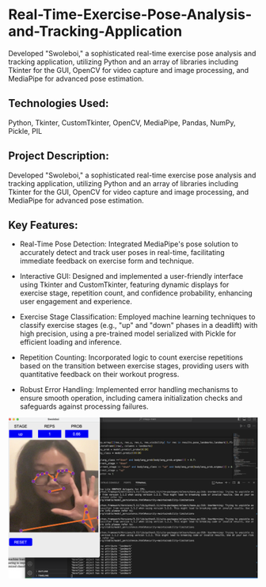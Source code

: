 # Real-Time-Exercise-Pose-Analysis-and-Tracking-Application
Developed "Swoleboi," a sophisticated real-time exercise pose analysis and tracking application, utilizing Python and an array of libraries including Tkinter for the GUI, OpenCV for video capture and image processing, and MediaPipe for advanced pose estimation.


## Technologies Used: 
Python, Tkinter, CustomTkinter, OpenCV, MediaPipe, Pandas, NumPy, Pickle, PIL

## Project Description:

Developed "Swoleboi," a sophisticated real-time exercise pose analysis and tracking application, utilizing Python and an array of libraries including Tkinter for the GUI, OpenCV for video capture and image processing, and MediaPipe for advanced pose estimation.

## Key Features:

- Real-Time Pose Detection: Integrated MediaPipe's pose solution to accurately detect and track user poses in real-time, facilitating immediate feedback on exercise form and technique.

- Interactive GUI: Designed and implemented a user-friendly interface using Tkinter and CustomTkinter, featuring dynamic displays for exercise stage, repetition count, and confidence probability, enhancing user engagement and experience.

- Exercise Stage Classification: Employed machine learning techniques to classify exercise stages (e.g., "up" and "down" phases in a deadlift) with high precision, using a pre-trained model serialized with Pickle for efficient loading and inference.

- Repetition Counting: Incorporated logic to count exercise repetitions based on the transition between exercise stages, providing users with quantitative feedback on their workout progress.

- Robust Error Handling: Implemented error handling mechanisms to ensure smooth operation, including camera initialization checks and safeguards against processing failures.


![Alt text](object_detection.png)
